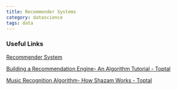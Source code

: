 ```yaml
---
title: Recommender Systems
category: datascience
tags: data
---
```


### Useful Links

[Recommender System]( https://en.wikipedia.org/wiki/Recommender_system )
 
[Building a Recommendation Engine- An Algorithm Tutorial - Toptal]( https://www.toptal.com/algorithms/predicting-likes-inside-a-simple-recommendation-engine )

[Music Recognition Algorithm- How Shazam Works - Toptal]( https://www.toptal.com/algorithms/shazam-it-music-processing-fingerprinting-and-recognition )

